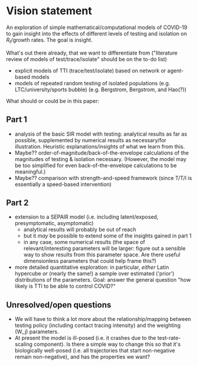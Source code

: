 # Vision statement

An exploration of simple mathematical/computational models of COVID-19 to gain insight into the effects of different levels of testing and isolation on $R_t$/growth rates. The goal is insight.

What's out there already, that we want to differentiate from ("literature review of models of test/trace/isolate" should be on the to-do list)

* explicit models of TTI (trace/test/isolate) based on network or agent-based models
* models of repeated random testing of isolated populations (e.g. LTC/university/sports bubble) (e.g. Bergstrom, Bergstrom, and Hao(?))

What should or could be in this paper:

## Part 1

* analysis of the basic SIR model with testing: analytical results as far as possible, supplemented by numerical results as necessary/for illustration. Heuristic explanations/insights of what we learn from this.
* Maybe?? order-of-magnitude/back-of-the-envelope calculations of the magnitudes of testing & isolation necessary. (However, the model may be too simplified for even back-of-the-envelope calculations to be meaningful.)
* Maybe?? comparison with strength-and-speed framework (since T/T/I is essentially a speed-based intervention)

## Part 2

* extension to a SEPAIR model (i.e. including latent/exposed, presymptomatic, asymptomatic)
    * analytical results will probably be out of reach
	* but it _may_ be possible to extend some of the insights gained in part 1
	* in any case, some numerical results (the space of relevant/interesting parameters will be larger: figure out a sensible way to show results from this parameter space. Are there useful dimensionless parameters that could help frame this?)
* more detailed quantitative exploration: in particular, *either* Latin hypercube *or* (nearly the same!) a sample over estimated ('prior') distributions of the parameters. Goal: answer the general question "how likely is TTI to be able to control COVID?"

## Unresolved/open questions

* We will have to think a lot more about the relationship/mapping between testing policy (including contact tracing intensity) and the weighting (W_j) parameters.
* At present the model is ill-posed (i.e. it crashes due to the test-rate-scaling component). Is there a simple way to change this so that it's biologically well-posed (i.e. all trajectories that start non-negative remain non-negative), and has the properties we want?
